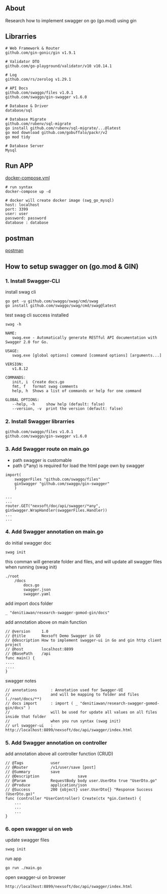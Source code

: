 ## About

Research how to implement swagger on go (go.mod) using gin

## Librarries

```
# Web Framework & Router
github.com/gin-gonic/gin v1.9.1

# Validator DTO
github.com/go-playground/validator/v10 v10.14.1

# Log
github.com/rs/zerolog v1.29.1

# API Docs
github.com/swaggo/files v1.0.1
github.com/swaggo/gin-swagger v1.6.0

# Database & Driver
database/sql

# Database Migrate
github.com/rubenv/sql-migrate
go install github.com/rubenv/sql-migrate/...@latest
go mod download github.com/gobuffalo/packr/v2
go mod tidy

# Database Server
Mysql
```

## Run APP

[docker-compose.yml](https://github.com/denitiawan/research-swagger-gomod-gin/blob/main/docker-compose.yml)

```
# run syntax
docker-compose up -d

# docker will create docker image (swg_go_mysql)
host: localhost
port: 3399      
user: user
password: password
database : database
```

## postman

[postman](https://github.com/denitiawan/research-swagger-gomod-gin/blob/main/Swagger-GO.18-v%201.0.0.postman_collection.json)

## How to setup swagger on (go.mod & GIN)

### 1. Install Swagger-CLI

install swag cli

```
go get -u github.com/swaggo/swag/cmd/swag
go install github.com/swaggo/swag/cmd/swag@latest
```

test swag cli success installed

```
swag -h
```

```
NAME:
   swag.exe - Automatically generate RESTful API documentation with Swagger 2.0 for Go.

USAGE:
   swag.exe [global options] command [command options] [arguments...]

VERSION:
   v1.8.12

COMMANDS:
   init, i  Create docs.go
   fmt, f   format swag comments
   help, h  Shows a list of commands or help for one command

GLOBAL OPTIONS:
   --help, -h     show help (default: false)
   --version, -v  print the version (default: false)
```

### 2. Install Swagger librarries

```
github.com/swaggo/files v1.0.1
github.com/swaggo/gin-swagger v1.6.0
```

### 3. Add Swagger route on main.go
- path swagger is customable
- path (/*any) is required for load the html page own by swagger
```
import(
    swaggerFiles "github.com/swaggo/files"
	ginSwagger "github.com/swaggo/gin-swagger"
	)

...
...
router.GET("nexsoft/doc/api/swagger/*any", ginSwagger.WrapHandler(swaggerFiles.Handler))
...
...
```

### 4. Add Swagger annotation on main.go

do initial swagger doc

```
swag init
```

this comman will generate folder and files, and will update all swagger files when running (swag init)

```
./root
    /docs
        docs.go
        swagger.json
        swagger.yaml       
```

add import docs folder

```
_ "denitiawan/research-swagger-gomod-gin/docs"
```

add annotation above on main function

```
// @version		1.0
// @title 		Nexsoft Demo Swagger in GO
// @description How to implement swagger-ui in Go and gin http client project
// @host 		localhost:8899
// @BasePath 	/api
func main() {
....
....
}
```

swagger notes

```
// annotations		: Annotation used for Swagger-UI
//					and will be mapping to folder and files (./root/docs/**)
// docs import		: import ( _ "denitiawan/research-swagger-gomod-gin/docs" )
//					will be used for update all values on all files inside that folder
//					when you run syntax (swag init)
// url swagger-ui 	: http://localhost:8899/nexsoft/doc/api/swagger/index.html
```

### 5. Add Swagger annotation on controller

add annotation above all controller function (CRUD)

```
// @Tags			user
// @Router			/v1/user/save [post]
// @Summary			save
// @Description	                save
// @Param			RequestBody body user.UserDto true "UserDto.go"
// @Produce			application/json
// @Success			200 {object} user.UserDto{} "Response Success (UserDto.go)"
func (controller *UserController) Create(ctx *gin.Context) {
	...
	...
	...
}

```

### 6. open swagger ui on web
update swagger files
```
swag init
```
run app
```
go run ./main.go
```
open swagger-ui on browser
```
http://localhost:8899/nexsoft/doc/api/swagger/index.html
```
